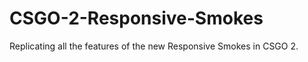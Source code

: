 # CSGO-2-Responsive-Smokes
<p>Replicating all the features of the new Responsive Smokes in CSGO 2.</p>
<!--<img src = "https://th.bing.com/th/id/OIP.gZ6_FuB4rBP5-XKZNIycvwAAAA?pid=ImgDet&rs=1">

